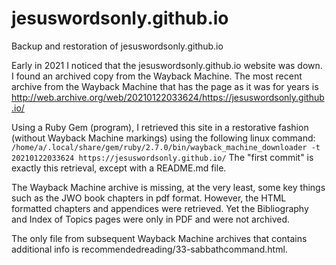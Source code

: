 # jesuswordsonly.github.io 

Backup and restoration of jesuswordsonly.github.io 

Early in 2021 I noticed that the jesuswordsonly.github.io website was down. I found an archived copy from the Wayback Machine. The most recent archive from the Wayback Machine that has the page as it was for years is http://web.archive.org/web/20210122033624/https://jesuswordsonly.github.io/ 

Using a Ruby Gem (program), I retrieved this site in a restorative fashion (without Wayback Machine markings) using the following linux command:
```/home/a/.local/share/gem/ruby/2.7.0/bin/wayback_machine_downloader -t 20210122033624 https://jesuswordsonly.github.io/```
The "first commit" is exactly this retrieval, except with a README.md file. 

The Wayback Machine archive is missing, at the very least, some key things such as the JWO book chapters in pdf format. However, the HTML formatted chapters and appendices were retrieved. Yet the Bibliography and Index of Topics pages were only in PDF and were not archived. 

The only file from subsequent Wayback Machine archives that contains additional info is recommendedreading/33-sabbathcommand.html.
